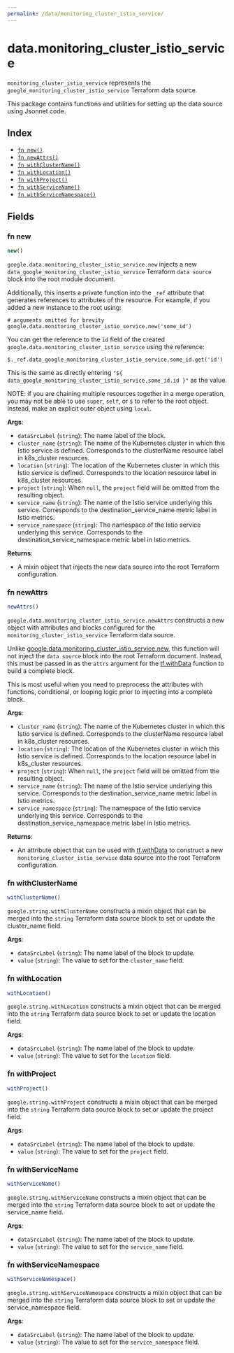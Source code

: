 ```yaml
---
permalink: /data/monitoring_cluster_istio_service/
---
```


# data.monitoring_cluster_istio_service

`monitoring_cluster_istio_service` represents the `google_monitoring_cluster_istio_service` Terraform data source.



This package contains functions and utilities for setting up the data source using Jsonnet code.


## Index

* [`fn new()`](#fn-new)
* [`fn newAttrs()`](#fn-newattrs)
* [`fn withClusterName()`](#fn-withclustername)
* [`fn withLocation()`](#fn-withlocation)
* [`fn withProject()`](#fn-withproject)
* [`fn withServiceName()`](#fn-withservicename)
* [`fn withServiceNamespace()`](#fn-withservicenamespace)

## Fields

### fn new

```ts
new()
```


`google.data.monitoring_cluster_istio_service.new` injects a new `data_google_monitoring_cluster_istio_service` Terraform `data source`
block into the root module document.

Additionally, this inserts a private function into the `_ref` attribute that generates references to attributes of the
resource. For example, if you added a new instance to the root using:

    # arguments omitted for brevity
    google.data.monitoring_cluster_istio_service.new('some_id')

You can get the reference to the `id` field of the created `google.data.monitoring_cluster_istio_service` using the reference:

    $._ref.data_google_monitoring_cluster_istio_service.some_id.get('id')

This is the same as directly entering `"${ data_google_monitoring_cluster_istio_service.some_id.id }"` as the value.

NOTE: if you are chaining multiple resources together in a merge operation, you may not be able to use `super`, `self`,
or `$` to refer to the root object. Instead, make an explicit outer object using `local`.

**Args**:
  - `dataSrcLabel` (`string`): The name label of the block.
  - `cluster_name` (`string`): The name of the Kubernetes cluster in which this Istio service is defined. 
                        Corresponds to the clusterName resource label in k8s_cluster resources.
  - `location` (`string`): The location of the Kubernetes cluster in which this Istio service is defined. 
                        Corresponds to the location resource label in k8s_cluster resources.
  - `project` (`string`):  When `null`, the `project` field will be omitted from the resulting object.
  - `service_name` (`string`): The name of the Istio service underlying this service. 
                        Corresponds to the destination_service_name metric label in Istio metrics.
  - `service_namespace` (`string`): The namespace of the Istio service underlying this service. 
                        Corresponds to the destination_service_namespace metric label in Istio metrics.

**Returns**:
- A mixin object that injects the new data source into the root Terraform configuration.


### fn newAttrs

```ts
newAttrs()
```


`google.data.monitoring_cluster_istio_service.newAttrs` constructs a new object with attributes and blocks configured for the `monitoring_cluster_istio_service`
Terraform data source.

Unlike [google.data.monitoring_cluster_istio_service.new](#fn-monitoring_cluster_istio_servicenew), this function will not inject the `data source`
block into the root Terraform document. Instead, this must be passed in as the `attrs` argument for the
[tf.withData](https://github.com/tf-libsonnet/core/tree/main/docs#fn-withdata) function to build a complete block.

This is most useful when you need to preprocess the attributes with functions, conditional, or looping logic prior to
injecting into a complete block.

**Args**:
  - `cluster_name` (`string`): The name of the Kubernetes cluster in which this Istio service is defined. 
                        Corresponds to the clusterName resource label in k8s_cluster resources.
  - `location` (`string`): The location of the Kubernetes cluster in which this Istio service is defined. 
                        Corresponds to the location resource label in k8s_cluster resources.
  - `project` (`string`):  When `null`, the `project` field will be omitted from the resulting object.
  - `service_name` (`string`): The name of the Istio service underlying this service. 
                        Corresponds to the destination_service_name metric label in Istio metrics.
  - `service_namespace` (`string`): The namespace of the Istio service underlying this service. 
                        Corresponds to the destination_service_namespace metric label in Istio metrics.

**Returns**:
  - An attribute object that can be used with [tf.withData](https://github.com/tf-libsonnet/core/tree/main/docs#fn-withdata) to construct a new `monitoring_cluster_istio_service` data source into the root Terraform configuration.


### fn withClusterName

```ts
withClusterName()
```

`google.string.withClusterName` constructs a mixin object that can be merged into the `string`
Terraform data source block to set or update the cluster_name field.



**Args**:
  - `dataSrcLabel` (`string`): The name label of the block to update.
  - `value` (`string`): The value to set for the `cluster_name` field.


### fn withLocation

```ts
withLocation()
```

`google.string.withLocation` constructs a mixin object that can be merged into the `string`
Terraform data source block to set or update the location field.



**Args**:
  - `dataSrcLabel` (`string`): The name label of the block to update.
  - `value` (`string`): The value to set for the `location` field.


### fn withProject

```ts
withProject()
```

`google.string.withProject` constructs a mixin object that can be merged into the `string`
Terraform data source block to set or update the project field.



**Args**:
  - `dataSrcLabel` (`string`): The name label of the block to update.
  - `value` (`string`): The value to set for the `project` field.


### fn withServiceName

```ts
withServiceName()
```

`google.string.withServiceName` constructs a mixin object that can be merged into the `string`
Terraform data source block to set or update the service_name field.



**Args**:
  - `dataSrcLabel` (`string`): The name label of the block to update.
  - `value` (`string`): The value to set for the `service_name` field.


### fn withServiceNamespace

```ts
withServiceNamespace()
```

`google.string.withServiceNamespace` constructs a mixin object that can be merged into the `string`
Terraform data source block to set or update the service_namespace field.



**Args**:
  - `dataSrcLabel` (`string`): The name label of the block to update.
  - `value` (`string`): The value to set for the `service_namespace` field.
